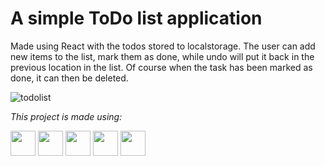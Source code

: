 # A simple ToDo list application

Made using React with the todos stored to localstorage. The user can add new items to the list, mark them as done, while undo will put it back in the previous location in the list. Of course when the task has been marked as done, it can then be deleted.

![todolist](https://github.com/EoghainOB/ToDo-List/assets/110406695/b1950688-4367-4b01-9b39-951b6f7b8bb3)

<i>This project is made using: </i>
<div>
    <img height=40 src="https://cdn.jsdelivr.net/gh/devicons/devicon/icons/javascript/javascript-original.svg"/>
    <img height=40 src="https://cdn.jsdelivr.net/gh/devicons/devicon/icons/nodejs/nodejs-original.svg" />
    <img height=40 src="https://cdn.jsdelivr.net/gh/devicons/devicon/icons/react/react-original.svg" />
    <img height=40 src="https://cdn.jsdelivr.net/gh/devicons/devicon/icons/html5/html5-original.svg" />
    <img height=40 src="https://cdn.jsdelivr.net/gh/devicons/devicon/icons/css3/css3-original.svg" />
</div>
